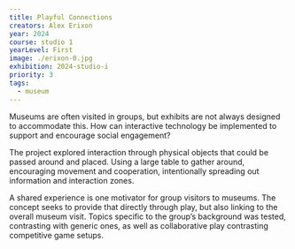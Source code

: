 ```yaml
---
title: Playful Connections
creators: Alex Erixon
year: 2024
course: studio 1
yearLevel: First
image: ./erixon-0.jpg
exhibition: 2024-studio-i
priority: 3
tags:
  - museum
---
```



Museums are often visited in groups, but exhibits are not always designed to accommodate this. How can interactive technology be implemented to support and encourage social engagement? 

The project explored interaction through physical objects that could be passed around and placed. Using a large table to gather around, encouraging movement and cooperation, intentionally spreading out information and interaction zones.

A shared experience is one motivator for group visitors to museums. The concept seeks to provide that directly through play, but also linking to the overall museum visit. Topics specific to the group’s background was tested, contrasting with generic ones, as well as collaborative play contrasting competitive game setups.